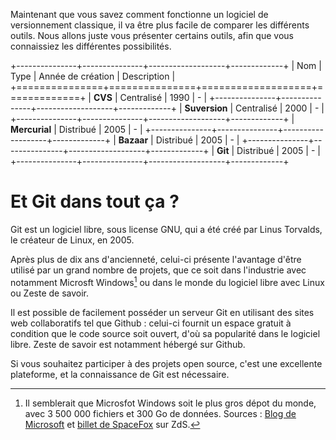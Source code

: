 Maintenant que vous savez comment fonctionne un logiciel de versionnement classique, il va être plus facile de comparer les
différents outils. Nous allons juste vous présenter certains outils, afin que vous connaissiez les différentes possibilités.

+---------------+---------------+-------------------+-------------+
| Nom           | Type          | Année de création | Description |
+===============+===============+===================+=============+
| **CVS**       |  Centralisé   |  1990             |  -          |
+---------------+---------------+-------------------+-------------+
| **Suversion** |  Centralisé   |  2000             |  -          |
+---------------+---------------+-------------------+-------------+
| **Mercurial** |  Distribué    |  2005             |  -          |
+---------------+---------------+-------------------+-------------+
| **Bazaar**    |  Distribué    |  2005             |  -          |
+---------------+---------------+-------------------+-------------+
| **Git**       |  Distribué    |  2005             |  -          |
+---------------+---------------+-------------------+-------------+


# Et Git dans tout ça ? 
Git est un logiciel libre, sous license GNU, qui a été créé par Linus Torvalds, le créateur de Linux, en 2005.

Après plus de dix ans d'ancienneté, celui-ci présente l'avantage d'être utilisé par un grand nombre de projets, que ce soit dans l'industrie avec notamment Microsft Windows[^git-windows] ou dans le monde du logiciel libre avec Linux ou Zeste de savoir. 
[^git-windows]: Il semblerait que Microsfot Windows soit le plus gros dépot du monde, avec 3 500 000 fichiers et 300 Go de données. Sources : [Blog de Microsoft](https://blogs.msdn.microsoft.com/bharry/2017/05/24/the-largest-git-repo-on-the-planet) et [billet de SpaceFox](https://zestedesavoir.com/billets/1914/et-le-plus-gros-depot-git-du-monde-appartiendrait-a/) sur ZdS.

Il est possible de facilement posséder un serveur Git en utilisant des sites web collaboratifs tel que Github : celui-ci
fournit un espace gratuit à condition que le code source soit ouvert, d'où sa popularité dans le logiciel libre. Zeste de savoir est notamment hébergé sur Github. 

Si vous souhaitez participer à des projets open source, c'est une excellente plateforme, et la connaissance de Git est nécessaire.
